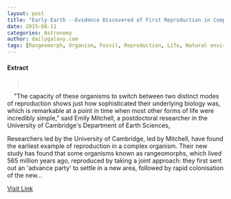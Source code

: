 ```yaml
---
layout: post
title: "Early Earth --Evidence Discovered of First Reproduction in Complex Organisms"
date: 2015-08-11
categories: Astronomy
author: dailygalaxy.com
tags: [Rangeomorph, Organism, Fossil, Reproduction, Life, Natural environment, Nature, Ediacaran biota, Organisms, Biology]
---
```





#### Extract
> 
 

 
 
"The capacity of these organisms to switch between two distinct modes of reproduction shows just how sophisticated their underlying biology was, which is remarkable at a point in time when most other forms of life were incredibly simple," said Emily Mitchell, a postdoctoral researcher in the University of Cambridge's Department of Earth Sciences,

Researchers led by the University of Cambridge, led by Mitchell, have found the earliest example of reproduction in a complex organism. Their new study has found that some organisms known as rangeomorphs, which lived 565 million years ago, reproduced by taking a joint approach: they first sent out an 'advance party' to settle in a new area, followed by rapid colonisation of the new...



[Visit Link](http://www.dailygalaxy.com/my_weblog/2015/08/earliest-evidence-discovered-of-reproduction-in-earths-complex-organisms-university-of-cambridge.html)


